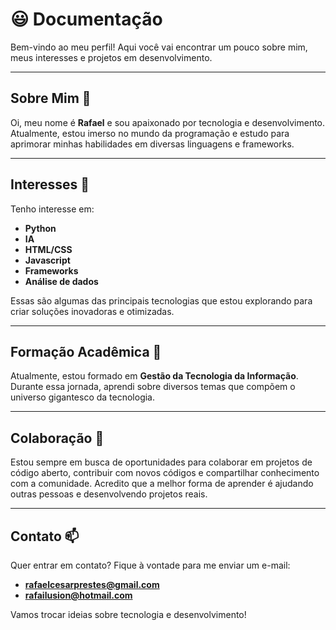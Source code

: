 # 😃 Documentação

Bem-vindo ao meu perfil! Aqui você vai encontrar um pouco sobre mim, meus interesses e projetos em desenvolvimento.

---

## Sobre Mim 👋

Oi, meu nome é **Rafael** e sou apaixonado por tecnologia e desenvolvimento. Atualmente, estou imerso no mundo da programação e estudo para aprimorar minhas habilidades em diversas linguagens e frameworks.

---

## Interesses 👀

Tenho interesse em:
- **Python**
- **IA**
- **HTML/CSS**
- **Javascript**
- **Frameworks**
- **Análise de dados**

Essas são algumas das principais tecnologias que estou explorando para criar soluções inovadoras e otimizadas.

---

## Formação Acadêmica 🌱

Atualmente, estou formado em **Gestão da Tecnologia da Informação**. Durante essa jornada, aprendi sobre diversos temas que compõem o universo gigantesco da tecnologia.

---

## Colaboração 💞️

Estou sempre em busca de oportunidades para colaborar em projetos de código aberto, contribuir com novos códigos e compartilhar conhecimento com a comunidade. Acredito que a melhor forma de aprender é ajudando outras pessoas e desenvolvendo projetos reais.

---

## Contato 📫

Quer entrar em contato? Fique à vontade para me enviar um e-mail:
- **rafaelcesarprestes@gmail.com**
- **rafailusion@hotmail.com**

Vamos trocar ideias sobre tecnologia e desenvolvimento!
